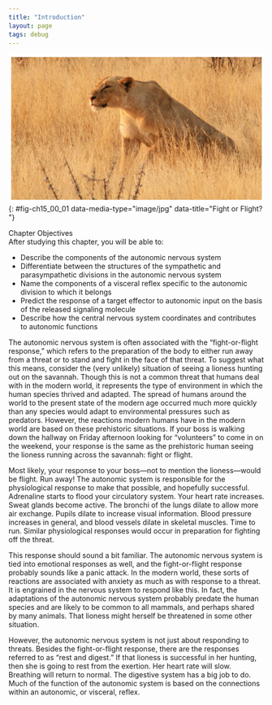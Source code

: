```yaml
---
title: "Introduction"
layout: page
tags: debug
---
```


<?cnx.eoc class="summary" title="Chapter Review"?>
<?cnx.eoc class="interactive-exercise" title="Interactive Link Questions"?>
<?cnx.eoc class="multiple-choice" title="Review Questions" ?>
<?cnx.eoc class="free-response" title="Critical Thinking Questions"?>
![This photograph shows a lioness.](../resources/1500_Fight_or_Flight.jpg "Though the threats that modern humans face are not large predators, the autonomic nervous system is adapted to this type of stimulus. The modern world presents stimuli that trigger the same response. (credit: Vernon Swanepoel)"){: #fig-ch15_00_01 data-media-type="image/jpg" data-title="Fight or Flight? "}

<div data-type="note" class="chapter-objectives" markdown="1">
<div data-type="title">
Chapter Objectives
</div>
After studying this chapter, you will be able to:

* Describe the components of the autonomic nervous system
* Differentiate between the structures of the sympathetic and
  parasympathetic divisions in the autonomic nervous system
* Name the components of a visceral reflex specific to the autonomic
  division to which it belongs
* Predict the response of a target effector to autonomic input on the
  basis of the released signaling molecule
* Describe how the central nervous system coordinates and contributes to
  autonomic functions

</div>
The autonomic nervous system is often associated with the
“fight-or-flight response,” which refers to the preparation of the body
to either run away from a threat or to stand and fight in the face of
that threat. To suggest what this means, consider the (very unlikely)
situation of seeing a lioness hunting out on the savannah. Though this
is not a common threat that humans deal with in the modern world, it
represents the type of environment in which the human species thrived
and adapted. The spread of humans around the world to the present state
of the modern age occurred much more quickly than any species would
adapt to environmental pressures such as predators. However, the
reactions modern humans have in the modern world are based on these
prehistoric situations. If your boss is walking down the hallway on
Friday afternoon looking for “volunteers” to come in on the weekend,
your response is the same as the prehistoric human seeing the lioness
running across the savannah: fight or flight.

Most likely, your response to your boss—not to mention the lioness—would
be flight. Run away! The autonomic system is responsible for the
physiological response to make that possible, and hopefully successful.
Adrenaline starts to flood your circulatory system. Your heart rate
increases. Sweat glands become active. The bronchi of the lungs dilate
to allow more air exchange. Pupils dilate to increase visual
information. Blood pressure increases in general, and blood vessels
dilate in skeletal muscles. Time to run. Similar physiological responses
would occur in preparation for fighting off the threat.

This response should sound a bit familiar. The autonomic nervous system
is tied into emotional responses as well, and the fight-or-flight
response probably sounds like a panic attack. In the modern world, these
sorts of reactions are associated with anxiety as much as with response
to a threat. It is engrained in the nervous system to respond like this.
In fact, the adaptations of the autonomic nervous system probably
predate the human species and are likely to be common to all mammals,
and perhaps shared by many animals. That lioness might herself be
threatened in some other situation.

However, the autonomic nervous system is not just about responding to
threats. Besides the fight-or-flight response, there are the responses
referred to as “rest and digest.” If that lioness is successful in her
hunting, then she is going to rest from the exertion. Her heart rate
will slow. Breathing will return to normal. The digestive system has a
big job to do. Much of the function of the autonomic system is based on
the connections within an autonomic, or visceral, reflex.


